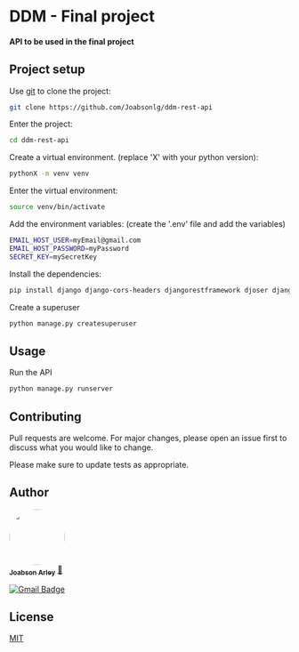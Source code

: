 # DDM - Final project

#### API to be used in the final project


## Project setup

Use [git](https://git-scm.com/) to clone the project:

```bash
git clone https://github.com/Joabsonlg/ddm-rest-api
```
Enter the project:
```bash
cd ddm-rest-api
```
Create a virtual environment. (replace 'X' with your python version):
```bash
pythonX -m venv venv
```

Enter the virtual environment:
```bash
source venv/bin/activate
```

Add the environment variables: (create the '.env' file and add the variables)
```bash
EMAIL_HOST_USER=myEmail@gmail.com
EMAIL_HOST_PASSWORD=myPassword
SECRET_KEY=mySecretKey
```

Install the dependencies:
```bash
pip install django django-cors-headers djangorestframework djoser django-environ whitenoise pyyaml psycopg2 pillow gunicorn coreapi
```

Create a superuser
```bash
python manage.py createsuperuser
```


## Usage

Run the API
```bash
python manage.py runserver
```

## Contributing
Pull requests are welcome. For major changes, please open an issue first to discuss what you would like to change.

Please make sure to update tests as appropriate.

## Author
<a href="https://github.com/Joabsonlg">
 <img style="border-radius: 50%;" src="https://avatars.githubusercontent.com/u/41306493?v=4" width="100px;" alt=""/>
 <br />
 <sub><b>Joabson Arley</b></sub></a> <a href="https://github.com/Joabsonlg" title="Github">🚀</a>

[![Gmail Badge](https://img.shields.io/badge/-joabsonlg918@gmail.com-c14438?style=flat-square&logo=Gmail&logoColor=white&link=mailto:joabsonlg918@gmail.com)](mailto:joabsonlg918@gmail.com)

## License
[MIT](https://github.com/Joabsonlg/django-api-template/blob/master/LICENSE)
